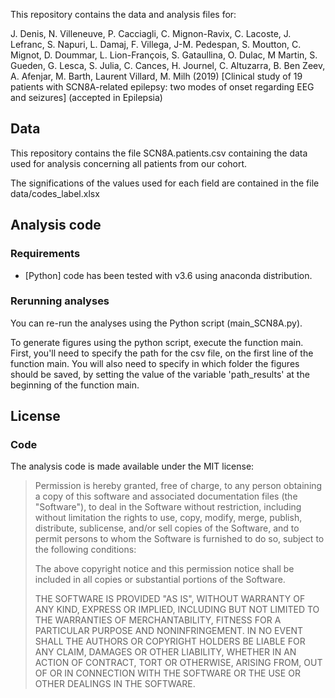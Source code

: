 This repository contains the data and analysis files for:

J. Denis, N. Villeneuve, P. Cacciagli, C. Mignon-Ravix, C. Lacoste, J. Lefranc, S. Napuri, L. Damaj, F. Villega, J-M. Pedespan, S. Moutton, C. Mignot, D. Doummar, L. Lion-François, S. Gataullina, O. Dulac, M Martin, S. Gueden, G. Lesca, S. Julia, C. Cances, H. Journel, C. Altuzarra, B. Ben Zeev, A. Afenjar,  M. Barth,  Laurent Villard, M. Milh (2019) [Clinical study of 19 patients with SCN8A-related epilepsy: two modes of onset regarding EEG and seizures] (accepted in Epilepsia) 

## Data

This repository contains the file SCN8A.patients.csv containing the data used for analysis concerning all patients from our cohort. 

The significations of the values used for each field are contained in the file data/codes_label.xlsx


## Analysis code

### Requirements

- [Python] code has been tested with v3.6 using anaconda distribution. 

### Rerunning analyses

You can re-run the analyses using the Python script (main_SCN8A.py).

To generate figures using the python script, execute the function main. First, you'll need to specify the path for the csv file, on the first line of the function main. You will also need to specify in which folder the figures should be saved, by setting the value of the variable 'path_results' at the beginning of the function main. 


## License

### Code

The analysis code is made available under the MIT license:

> Permission is hereby granted, free of charge, to any person obtaining a copy
of this software and associated documentation files (the "Software"), to deal
in the Software without restriction, including without limitation the rights
to use, copy, modify, merge, publish, distribute, sublicense, and/or sell
copies of the Software, and to permit persons to whom the Software is
furnished to do so, subject to the following conditions:
>
> The above copyright notice and this permission notice shall be included in all
copies or substantial portions of the Software.
>
> THE SOFTWARE IS PROVIDED "AS IS", WITHOUT WARRANTY OF ANY KIND, EXPRESS OR
IMPLIED, INCLUDING BUT NOT LIMITED TO THE WARRANTIES OF MERCHANTABILITY,
FITNESS FOR A PARTICULAR PURPOSE AND NONINFRINGEMENT. IN NO EVENT SHALL THE
AUTHORS OR COPYRIGHT HOLDERS BE LIABLE FOR ANY CLAIM, DAMAGES OR OTHER
LIABILITY, WHETHER IN AN ACTION OF CONTRACT, TORT OR OTHERWISE, ARISING FROM,
OUT OF OR IN CONNECTION WITH THE SOFTWARE OR THE USE OR OTHER DEALINGS IN THE
SOFTWARE.
